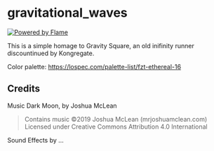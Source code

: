 # gravitational_waves

[![Powered by Flame](https://img.shields.io/badge/Powered%20by-%F0%9F%94%A5-orange.svg?style=for-the-badge)](https://flame-engine.org)

This is a simple homage to Gravity Square, an old inifinity runner discountinued by Kongregate.

Color palette: https://lospec.com/palette-list/fzt-ethereal-16

## Credits

Music Dark Moon, by Joshua McLean

> Contains music ©2019 Joshua McLean (mrjoshuamclean.com)
> Licensed under Creative Commons Attribution 4.0 International

Sound Effects by ...

